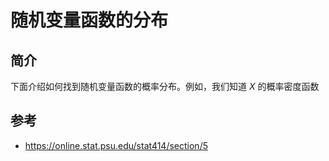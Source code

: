 # 随机变量函数的分布

## 简介

下面介绍如何找到随机变量函数的概率分布。例如，我们知道 $X$ 的概率密度函数

## 参考

- https://online.stat.psu.edu/stat414/section/5